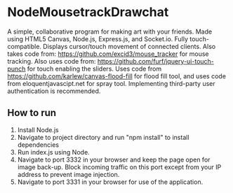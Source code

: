 # NodeMousetrackDrawchat
A simple, collaborative program for making art with your friends. Made using HTML5 Canvas, Node.js, Express.js, and Socket.io. Fully touch-compatible. Displays cursor/touch movement of connected clients.
Also takes code from: https://github.com/excid3/mouse_tracker for mouse tracking. Also uses code from: https://github.com/furf/jquery-ui-touch-punch for touch enabling the sliders. Uses code from https://github.com/karlew/canvas-flood-fill for flood fill tool, and uses code from eloquentjavascipt.net for spray tool. Implementing third-party user authentication is recommended.

<h2> How to run </h2>
<ol>
<li>Install Node.js</li>
<li>Navigate to project directory and run "npm install" to install dependencies</li>
<li>Run index.js using Node.</li>
<li>Navigate to port 3332 in your browser and keep the page open for image back-up. Block incoming traffic on this port except from your IP address to prevent image injection.
<li>Navigate to port 3331 in your browser for use of the application.</li>
</ol>

